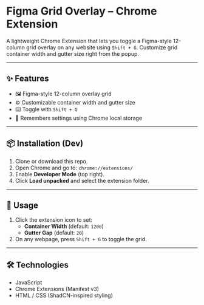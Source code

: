 # Figma Grid Overlay – Chrome Extension

A lightweight Chrome Extension that lets you toggle a Figma-style 12-column grid overlay on any website using `Shift + G`. Customize grid container width and gutter size right from the popup.

---

## ✨ Features

- 🖼️ Figma-style 12-column overlay grid
- ⚙️ Customizable container width and gutter size
- ⌨️ Toggle with `Shift + G`
- 💾 Remembers settings using Chrome local storage

---

## 📦 Installation (Dev)

1. Clone or download this repo.
2. Open Chrome and go to: `chrome://extensions/`
3. Enable **Developer Mode** (top right).
4. Click **Load unpacked** and select the extension folder.

---

## 🧪 Usage

1. Click the extension icon to set:
   - **Container Width** (default: `1200`)
   - **Gutter Gap** (default: `20`)
2. On any webpage, press `Shift + G` to toggle the grid.

---

## 🛠 Technologies

- JavaScript
- Chrome Extensions (Manifest v3)
- HTML / CSS (ShadCN-inspired styling)
